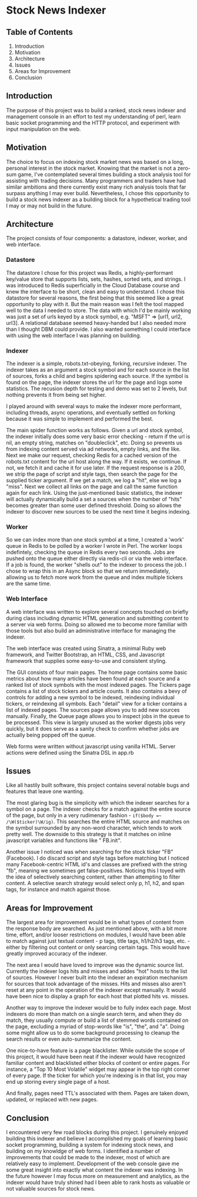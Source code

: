 # Stock News Indexer #

## Table of Contents ##

  1. Introduction
  2. Motivation
  3. Architecture
  4. Issues
  5. Areas for Improvement
  6. Conclusion

## Introduction ##
  The purpose of this project was to build a ranked, stock news indexer and management console in an effort to test my understanding of perl, learn basic socket programming and the HTTP protocol, and experiment with input manipulation on the web. 

## Motivation ##
  The choice to focus on indexing stock market news was based on a long, personal interest in the stock market. Knowing that the market is not a zero-sum game, I've contemplated several times building a stock analysis tool for assisting with trading decisions. Many programmers and traders have had similar ambitions and there currently exist many rich analysis tools that far surpass anything I may ever build. Nevertheless, I chose this opportunity to build a stock news indexer as a building block for a hypothetical trading tool I may or may not build in the future.

## Architecture ##
  The project consists of four components: a datastore, indexer, worker, and web interface. 

### Datastore ###
  The datastore I chose for this project was Redis, a highly-performant key/value store that supports lists, sets, hashes, sorted sets, and strings. I was introduced to Redis superficially in the Cloud Database course and knew the interface to be short, clean and easy to understand. I chose this datastore for several reasons, the first being that this seemed like a great opportunity to play with it. But the main reason was I felt the tool mapped well to the data I needed to store. The data with which I'd be mainly working was just a set of urls keyed by a stock symbol, e.g. "MSFT" => [url1, url2, url3]. A relational database seemed heavy-handed but I also needed more than I thought DBM could provide. I also wanted something I could interface with using the web interface I was planning on building. 

### Indexer ###
  The indexer is a simple, robots.txt-obeying, forking, recursive indexer. The indexer takes as an argument a stock symbol and for each source in the list of sources, forks a child and begins spidering each source. If the symbol is found on the page, the indexer stores the url for the page and logs some statistics. The recusion depth for testing and demo was set to 2 levels, but nothing prevents it from being set higher. 

  I played around with several ways to make the indexer more performant, including threads, async operations, and eventually settled on forking because it was simple to implement and performed the best.

  The main spider function works as follows. Given a url and stock symbol, the indexer initially does some very basic error checking - return if the url is nil, an empty string, matches on "doubleclick", etc. Doing so prevents us from indexing content served via ad networks, empty links, and the like. Next we make our request, checking Redis for a cached version of the robots.txt content for the url host along the way. If it exists, we continue. If not, we fetch it and cache it for use later. If the request response is a 200, we strip the page of script and style tags, then search the page for the supplied ticker argument. If we get a match, we log a "hit", else we log a "miss". Next we collect all links on the page and call the same function again for each link. Using the just-mentioned basic statistics, the indexer will actually dynamically build a set a sources when the number of "hits" becomes greater than some user defined threshold. Doing so allows the indexer to discover new sources to be used the next time it begins indexing.

### Worker ###
  So we can index more than one stock symbol at a time, I created a 'work' queue in Redis to be polled by a worker I wrote in Perl. The worker loops indefintely, checking the queue in Redis every two seconds. Jobs are pushed onto the queue either directly via redis-cli or via the web interface. If a job is found, the worker "shells out" to the indexer to process the job. I chose to wrap this in an Async block so that we return immediately, allowing us to fetch more work from the queue and index multiple tickers are the same time. 

### Web Interface ###
  A web interface was written to explore several concepts touched on briefly during class including dynamic HTML generation and submitting content to a server via web forms. Doing so allowed me to become more familiar with those tools but also build an administrative interface for managing the indexer. 

  The web interface was created using Sinatra, a minimal Ruby web framework, and Twitter Bootstrap, an HTML, CSS, and Javascript framework that supplies some easy-to-use and consistent styling.

  The GUI consists of four main pages. The home page contains some basic metrics about how many articles have been found at each source and a ranked list of stock symbols with the most indexed pages. The Tickers page contains a list of stock tickers and article counts. It also contains a bevy of controls for adding a new symbol to be indexed, reindexing individual tickers, or reindexing all symbols. Each "detail" view for a ticker contains a list of indexed pages. The sources page allows you to add new sources manually. Finally, the Queue page allows you to inspect jobs in the queue to be processed. This view is largely unused as the worker digests jobs very quickly, but it does serve as a sanity check to confirm whether jobs are actually being popped off the queue.

  Web forms were written without javascript using vanilla HTML. Server actions were defined using the Sinatra DSL in app.rb

## Issues ##
  Like all hastily built software, this project contains several notable bugs and features that leave one wanting.
 
  The most glaring bug is the simplicity with which the indexer searches for a symbol on a page. The indexer checks for a match against the entire source of the page, but only in a very rudimenary fashion - `if($body =~ /\W($ticker)\W/ig)`. This searches the entire HTML source and matches on the symbol surrounded by any non-word character, which tends to work pretty well. The downside to this strategy is that it matches on inline javascript variables and functions like " FB.init".

  Another issue I noticed was when searching for the stock ticker "FB" (Facebook). I do discard script and style tags before matching but I noticed many Facebook-centric HTML id's and classes are prefixed with the string "fb", meaning we sometimes get false-positives. Noticing this I toyed with the idea of selectively searching content, rather than attempting to filter content. A selective search strategy would select only p, h1, h2, and span tags, for instance and match against those.
  
## Areas for Improvement ##

  The largest area for improvement would be in what types of content from the response body are searched. As just mentioned above, with a bit more time, effort, and/or looser restrictions on modules, I would have been able to match against just textual content - p tags, title tags, h1/h2/h3 tags, etc. - either by filtering out content or only searcing certain tags. This would have greatly improved accuracy of the indexer.

  The next area I would have loved to improve was the dynamic source list. Currently the indexer logs hits and misses and addes "hot" hosts to the list of sources. However I never built into the indexer an expiration mechanism for sources that took advantage of the misses. Hits and misses also aren't reset at any point in the operation of the indexer except manually. It would have been nice to display a graph for each host that plotted hits vs. misses. 

  Another way to improve the indexer would be to fully index each page. Most indexers do more than match on a single search term, and when they do match, they usually compute or build a list of stemmed words contained on the page, excluding a myriad of stop-words like "is", "the", and "a". Doing some might allow us to do some background processing to cleanup the search results or even auto-summarize the content.

  One nice-to-have feature is a page blacklister. While outside the scope of this project, it would have been neat if the indexer would have recognized familiar content and blacklisted either blocks of content or entire pages. For instance, a "Top 10 Most Volatile" widget may appear in the top right corner of every page. If the ticker for which you're indexing is in that list, you may end up storing every single page of a host.

  And finally, pages need TTL's associated with them. Pages are taken down, updated, or replaced with new pages.

## Conclusion ##

  I encountered very few road blocks during this project. I genuinely enjoyed building this indexer and believe I accomplished my goals of learning basic socket programming, building a system for indexing stock news, and building on my knowldge of web forms. I identified a number of improvements that could be made to the indexer, most of which are relatively easy to implement. Development of the web console gave me some great insight into exactly what content the indexer was indexing. In the future however I may focus more on measurement and analytics, as the indexer would have truly shined had I been able to rank hosts as valuable or not valuable sources for stock news.